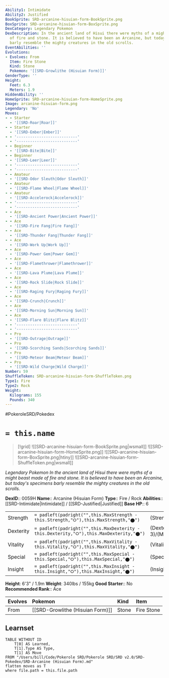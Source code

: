 ```yaml
---
Ability1: Intimidate
Ability2: Justified
BookSprite: SRD-arcanine-hisuian-form-BookSprite.png
BoxSprite: SRD-arcanine-hisuian-form-BoxSprite.png
DexCategory: Legendary Pokemon
DexDescription: In the ancient land of Hisui there were myths of a might beast made
  of fire and stone. It is believed to have been an Arcanine, but today's specimens
  barly resemble the mighty creatures in the old scrolls.
EventAbilities: ''
Evolutions:
- Evolves: From
  Item: Fire Stone
  Kind: Stone
  Pokemon: '[[SRD-Growlithe (Hisuian Form)]]'
GenderType: ''
Height:
  Feet: 6.3
  Meters: 1.9
HiddenAbility: ''
HomeSprite: SRD-arcanine-hisuian-form-HomeSprite.png
Image: arcanine-hisuian-form.png
Legendary: 'No'
Moves:
- - Starter
  - '[[SRD-Roar|Roar]]'
- - Starter
  - '[[SRD-Ember|Ember]]'
- - '---------------------------'
  - '---------------------------'
- - Beginner
  - '[[SRD-Bite|Bite]]'
- - Beginner
  - '[[SRD-Leer|Leer]]'
- - '---------------------------'
  - '---------------------------'
- - Amateur
  - '[[SRD-Odor Sleuth|Odor Sleuth]]'
- - Amateur
  - '[[SRD-Flame Wheel|Flame Wheel]]'
- - Amateur
  - '[[SRD-Accelerock|Accelerock]]'
- - '---------------------------'
  - '---------------------------'
- - Ace
  - '[[SRD-Ancient Power|Ancient Power]]'
- - Ace
  - '[[SRD-Fire Fang|Fire Fang]]'
- - Ace
  - '[[SRD-Thunder Fang|Thunder Fang]]'
- - Ace
  - '[[SRD-Work Up|Work Up]]'
- - Ace
  - '[[SRD-Power Gem|Power Gem]]'
- - Ace
  - '[[SRD-Flamethrower|Flamethrower]]'
- - Ace
  - '[[SRD-Lava Plume|Lava Plume]]'
- - Ace
  - '[[SRD-Rock Slide|Rock Slide]]'
- - Ace
  - '[[SRD-Raging Fury|Raging Fury]]'
- - Ace
  - '[[SRD-Crunch|Crunch]]'
- - Ace
  - '[[SRD-Morning Sun|Morning Sun]]'
- - Ace
  - '[[SRD-Flare Blitz|Flare Blitz]]'
- - '---------------------------'
  - '---------------------------'
- - Pro
  - '[[SRD-Outrage|Outrage]]'
- - Pro
  - '[[SRD-Scorching Sands|Scorching Sands]]'
- - Pro
  - '[[SRD-Meteor Beam|Meteor Beam]]'
- - Pro
  - '[[SRD-Wild Charge|Wild Charge]]'
Number: 59
ShuffleToken: SRD-arcanine-hisuian-form-ShuffleToken.png
Type1: Fire
Type2: Rock
Weight:
  Kilograms: 155
  Pounds: 340
---
```


#PokeroleSRD/Pokedex

# `= this.name`

> [!grid]
> ![[SRD-arcanine-hisuian-form-BookSprite.png|wsmall]]
> ![[SRD-arcanine-hisuian-form-HomeSprite.png]]
> ![[SRD-arcanine-hisuian-form-BoxSprite.png|htiny]]
> ![[SRD-arcanine-hisuian-form-ShuffleToken.png|wsmall]]


*Legendary Pokemon*
*In the ancient land of Hisui there were myths of a might beast made of fire and stone. It is believed to have been an Arcanine, but today's specimens barly resemble the mighty creatures in the old scrolls.*

**DexID**:: 0059H
**Name**:: Arcanine (Hisuian Form)
**Type**:: Fire / Rock
**Abilities**:: [[SRD-Intimidate|Intimidate]] / [[SRD-Justified|Justified]]
**Base HP**:: 6

|           |                                                                                        |                                          |
| --------- | -------------------------------------------------------------------------------------- | ---------------------------------------- |
| Strength  | `= padleft(padright("",this.MaxStrength - this.Strength,"⭘"),this.MaxStrength,"⬤")`    | (Strength::3)/(MaxStrength::6)   |
| Dexterity | `= padleft(padright("",this.MaxDexterity - this.Dexterity,"⭘"),this.MaxDexterity,"⬤")` | (Dexterity:: 3)/(MaxDexterity::6) |
| Vitality  | `= padleft(padright("",this.MaxVitality - this.Vitality,"⭘"),this.MaxVitality,"⬤")`    | (Vitality::2)/(MaxVitality::5)   |
| Special   | `= padleft(padright("",this.MaxSpecial - this.Special,"⭘"),this.MaxSpecial,"⬤")`       | (Special::3)/(MaxSpecial::6)     |
| Insight   | `= padleft(padright("",this.MaxInsight - this.Insight,"⭘"),this.MaxInsight,"⬤")`       | (Insight::2)/(MaxInsight::5)     |

**Height**: 6'3" / 1.9m
**Weight**: 340lbs / 155kg
**Good Starter**:: No
**Recommended Rank**:: Ace

| Evolves   | Pokemon                          | Kind   | Item       |
|:----------|:---------------------------------|:-------|:-----------|
| From      | [[SRD-Growlithe (Hisuian Form)]] | Stone  | Fire Stone |

## Learnset

```dataview
TABLE WITHOUT ID
    T[0] AS Learned,
    T[1].Type AS Type,
    T[1] AS Move
FROM "/Users/bill/Code/Pokerole SRD/Pokerole SRD/SRD v2.0/SRD-Pokedex/SRD-Arcanine (Hisuian Form).md"
flatten moves as T
where file.path = this.file.path
```
